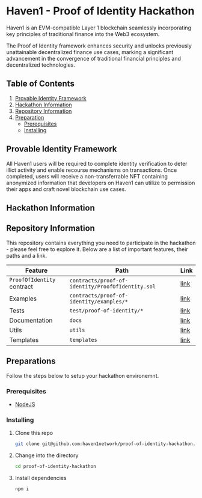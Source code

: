 # Haven1 - Proof of Identity Hackathon

Haven1 is an EVM-compatible Layer 1 blockchain seamlessly incorporating key
principles of traditional finance into the Web3 ecosystem.

The Proof of Identity framework enhances security and unlocks previously
unattainable decentralized finance use cases, marking a significant advancement
in the convergence of traditional financial principles and decentralized technologies.


## Table of Contents
1. [Provable Identity Framework](#provable-identity-framework)
2. [Hackathon Information](#hackathon-information)
3. [Repository Information](#repository-information)
4. [Preparation](#preparations)
    -    [Prerequisites](#prerequisites)
    -    [Installing](#installing)

<a id="provable-identity-framework"></a>
## Provable Identity Framework

All Haven1 users will be required to complete identity verification to deter
illict activity and enable recourse mechanisms on transactions. Once completed,
users will receive a non-transferrable NFT containing anonymized information
that developers on Haven1 can utilize to permission their apps and craft novel
blockchain use cases.


<a id="hackathon-information"></a>
## Hackathon Information

<a id="repository-information"></a>
## Repository Information
This repository contains everything you need to participate in the hackathon -
please feel free to explore it. Below are a list of important features, their
paths and a link.

| Feature                    | Path                                              | Link                                                                                             |
|----------------------------|---------------------------------------------------|--------------------------------------------------------------------------------------------------|
| `ProofOfIdentity` contract | `contracts/proof-of-identity/ProofOfIdentity.sol` | [link](https://github.com/haven1network/proof-of-identity-hackathon/contracts/proof-of-identity) |
| Examples                   | `contracts/proof-of-identity/examples/*`          | [link](https://github.com/haven1network/proof-of-identity-hackathon/contracts/examples)          |
| Tests                      | `test/proof-of-identity/*`                        | [link](https://github.com/haven1network/proof-of-identity-hackathon/test)                        |
| Documentation              | `docs`                                            | [link](https://github.com/haven1network/proof-of-identity-hackathon/docs)                        |
| Utils                      | `utils`                                           | [link](https://github.com/haven1network/proof-of-identity-hackathon/utils)                       |
| Templates                  | `templates`                                       | [link](https://github.com/haven1network/proof-of-identity-hackathon/templates)                   |

<a id="preparations"></a>
## Preparations

Follow the steps below to setup your hackathon environemnt.

<a id="prerequisites"></a>
### Prerequisites
- [NodeJS](https://nodejs.org/en)

<a id="installing"></a>
### Installing
1. Clone this repo
    ```bash
    git clone git@github.com:haven1network/proof-of-identity-hackathon.git
    ```

2. Change into the directory
    ```bash
    cd proof-of-identity-hackathon
    ```
3. Install dependencies
    ```bash
    npm i
    ```
